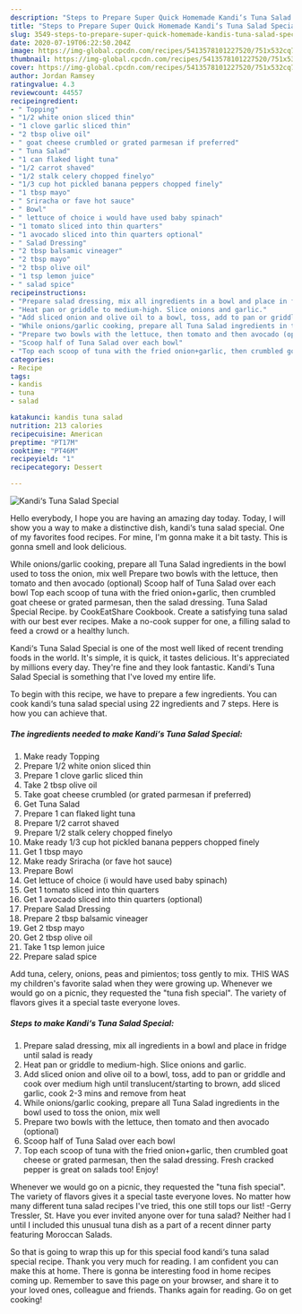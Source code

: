 ```yaml
---
description: "Steps to Prepare Super Quick Homemade Kandi‘s Tuna Salad Special"
title: "Steps to Prepare Super Quick Homemade Kandi‘s Tuna Salad Special"
slug: 3549-steps-to-prepare-super-quick-homemade-kandis-tuna-salad-special
date: 2020-07-19T06:22:50.204Z
image: https://img-global.cpcdn.com/recipes/5413578101227520/751x532cq70/kandis-tuna-salad-special-recipe-main-photo.jpg
thumbnail: https://img-global.cpcdn.com/recipes/5413578101227520/751x532cq70/kandis-tuna-salad-special-recipe-main-photo.jpg
cover: https://img-global.cpcdn.com/recipes/5413578101227520/751x532cq70/kandis-tuna-salad-special-recipe-main-photo.jpg
author: Jordan Ramsey
ratingvalue: 4.3
reviewcount: 44557
recipeingredient:
- " Topping"
- "1/2 white onion sliced thin"
- "1 clove garlic sliced thin"
- "2 tbsp olive oil"
- " goat cheese crumbled or grated parmesan if preferred"
- " Tuna Salad"
- "1 can flaked light tuna"
- "1/2 carrot shaved"
- "1/2 stalk celery chopped finelyo"
- "1/3 cup hot pickled banana peppers chopped finely"
- "1 tbsp mayo"
- " Sriracha or fave hot sauce"
- " Bowl"
- " lettuce of choice i would have used baby spinach"
- "1 tomato sliced into thin quarters"
- "1 avocado sliced into thin quarters optional"
- " Salad Dressing"
- "2 tbsp balsamic vineager"
- "2 tbsp mayo"
- "2 tbsp olive oil"
- "1 tsp lemon juice"
- " salad spice"
recipeinstructions:
- "Prepare salad dressing, mix all ingredients in a bowl and place in fridge until salad is ready"
- "Heat pan or griddle to medium-high. Slice onions and garlic."
- "Add sliced onion and olive oil to a bowl, toss, add to pan or griddle and cook over medium high until translucent/starting to brown, add sliced garlic, cook 2-3 mins and remove from heat"
- "While onions/garlic cooking, prepare all Tuna Salad ingredients in the bowl used to toss the onion, mix well"
- "Prepare two bowls with the lettuce, then tomato and then avocado (optional)"
- "Scoop half of Tuna Salad over each bowl"
- "Top each scoop of tuna with the fried onion+garlic, then crumbled goat cheese or grated parmesan, then the salad dressing. Fresh cracked pepper is great on salads too! Enjoy!"
categories:
- Recipe
tags:
- kandis
- tuna
- salad

katakunci: kandis tuna salad 
nutrition: 213 calories
recipecuisine: American
preptime: "PT17M"
cooktime: "PT46M"
recipeyield: "1"
recipecategory: Dessert

---
```



![Kandi‘s Tuna Salad Special](https://img-global.cpcdn.com/recipes/5413578101227520/751x532cq70/kandis-tuna-salad-special-recipe-main-photo.jpg)

Hello everybody, I hope you are having an amazing day today. Today, I will show you a way to make a distinctive dish, kandi‘s tuna salad special. One of my favorites food recipes. For mine, I'm gonna make it a bit tasty. This is gonna smell and look delicious.

While onions/garlic cooking, prepare all Tuna Salad ingredients in the bowl used to toss the onion, mix well Prepare two bowls with the lettuce, then tomato and then avocado (optional) Scoop half of Tuna Salad over each bowl Top each scoop of tuna with the fried onion+garlic, then crumbled goat cheese or grated parmesan, then the salad dressing. Tuna Salad Special Recipe. by CookEatShare Cookbook. Create a satisfying tuna salad with our best ever recipes. Make a no-cook supper for one, a filling salad to feed a crowd or a healthy lunch.

Kandi‘s Tuna Salad Special is one of the most well liked of recent trending foods in the world. It's simple, it is quick, it tastes delicious. It's appreciated by millions every day. They're fine and they look fantastic. Kandi‘s Tuna Salad Special is something that I've loved my entire life.


To begin with this recipe, we have to prepare a few ingredients. You can cook kandi‘s tuna salad special using 22 ingredients and 7 steps. Here is how you can achieve that.

<!--inarticleads1-->

##### The ingredients needed to make Kandi‘s Tuna Salad Special:

1. Make ready  Topping
1. Prepare 1/2 white onion sliced thin
1. Prepare 1 clove garlic sliced thin
1. Take 2 tbsp olive oil
1. Take  goat cheese crumbled (or grated parmesan if preferred)
1. Get  Tuna Salad
1. Prepare 1 can flaked light tuna
1. Prepare 1/2 carrot shaved
1. Prepare 1/2 stalk celery chopped finelyo
1. Make ready 1/3 cup hot pickled banana peppers chopped finely
1. Get 1 tbsp mayo
1. Make ready  Sriracha (or fave hot sauce)
1. Prepare  Bowl
1. Get  lettuce of choice (i would have used baby spinach)
1. Get 1 tomato sliced into thin quarters
1. Get 1 avocado sliced into thin quarters (optional)
1. Prepare  Salad Dressing
1. Prepare 2 tbsp balsamic vineager
1. Get 2 tbsp mayo
1. Get 2 tbsp olive oil
1. Take 1 tsp lemon juice
1. Prepare  salad spice


Add tuna, celery, onions, peas and pimientos; toss gently to mix. THIS WAS my children&#39;s favorite salad when they were growing up. Whenever we would go on a picnic, they requested the &#34;tuna fish special&#34;. The variety of flavors gives it a special taste everyone loves. 

<!--inarticleads2-->

##### Steps to make Kandi‘s Tuna Salad Special:

1. Prepare salad dressing, mix all ingredients in a bowl and place in fridge until salad is ready
1. Heat pan or griddle to medium-high. Slice onions and garlic.
1. Add sliced onion and olive oil to a bowl, toss, add to pan or griddle and cook over medium high until translucent/starting to brown, add sliced garlic, cook 2-3 mins and remove from heat
1. While onions/garlic cooking, prepare all Tuna Salad ingredients in the bowl used to toss the onion, mix well
1. Prepare two bowls with the lettuce, then tomato and then avocado (optional)
1. Scoop half of Tuna Salad over each bowl
1. Top each scoop of tuna with the fried onion+garlic, then crumbled goat cheese or grated parmesan, then the salad dressing. Fresh cracked pepper is great on salads too! Enjoy!


Whenever we would go on a picnic, they requested the &#34;tuna fish special&#34;. The variety of flavors gives it a special taste everyone loves. No matter how many different tuna salad recipes I&#39;ve tried, this one still tops our list! -Gerry Tressler, St. Have you ever invited anyone over for tuna salad? Neither had I until I included this unusual tuna dish as a part of a recent dinner party featuring Moroccan Salads. 

So that is going to wrap this up for this special food kandi‘s tuna salad special recipe. Thank you very much for reading. I am confident you can make this at home. There is gonna be interesting food in home recipes coming up. Remember to save this page on your browser, and share it to your loved ones, colleague and friends. Thanks again for reading. Go on get cooking!
